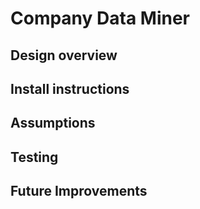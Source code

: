 # Company Data Miner

## Design overview

## Install instructions

## Assumptions

## Testing

## Future Improvements